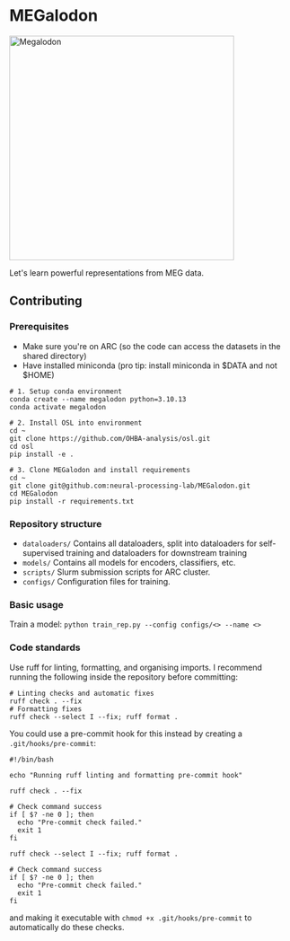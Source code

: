 # MEGalodon
<img src="https://i.imgur.com/tvJLJ1X.png" alt="Megalodon" width="400"/>


Let's learn powerful representations from MEG data.

## Contributing

### Prerequisites
- Make sure you're on ARC (so the code can access the datasets in the shared directory)
- Have installed miniconda (pro tip: install miniconda in $DATA and not $HOME)

```
# 1. Setup conda environment
conda create --name megalodon python=3.10.13
conda activate megalodon

# 2. Install OSL into environment
cd ~
git clone https://github.com/OHBA-analysis/osl.git
cd osl
pip install -e .

# 3. Clone MEGalodon and install requirements
cd ~
git clone git@github.com:neural-processing-lab/MEGalodon.git
cd MEGalodon
pip install -r requirements.txt
```

### Repository structure
- `dataloaders/` Contains all dataloaders, split into dataloaders for self-supervised training and dataloaders for downstream training
- `models/` Contains all models for encoders, classifiers, etc.
- `scripts/` Slurm submission scripts for ARC cluster.
- `configs/` Configuration files for training.

### Basic usage
Train a model:
`python train_rep.py --config configs/<> --name <>`

### Code standards
Use ruff for linting, formatting, and organising imports. I recommend running the following inside the repository before committing:
```
# Linting checks and automatic fixes
ruff check . --fix
# Formatting fixes
ruff check --select I --fix; ruff format .
```
You could use a pre-commit hook for this instead by creating a `.git/hooks/pre-commit`:
```
#!/bin/bash

echo "Running ruff linting and formatting pre-commit hook"

ruff check . --fix

# Check command success
if [ $? -ne 0 ]; then
  echo "Pre-commit check failed."
  exit 1
fi

ruff check --select I --fix; ruff format .

# Check command success
if [ $? -ne 0 ]; then
  echo "Pre-commit check failed."
  exit 1
fi
```
and making it executable with `chmod +x .git/hooks/pre-commit` to automatically do these checks.